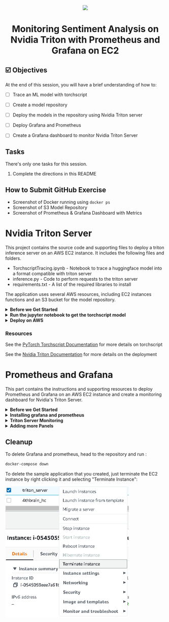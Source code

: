 <p align = "center" draggable=”false” ><img src="https://user-images.githubusercontent.com/37101144/161836199-fdb0219d-0361-4988-bf26-48b0fad160a3.png"
     width="200px"
     height="auto"/>
</p>



# <h1 align="center" id="heading">Monitoring Sentiment Analysis on Nvidia Triton with Prometheus and Grafana on EC2</h1>



## ☑️ Objectives
At the end of this session, you will have a brief understanding of how to:
- [ ] Trace an ML model with torchscript
- [ ] Create a model repository
- [ ] Deploy the models in the repository using Nvidia Triton server
- [ ] Deploy Grafana and Prometheus
- [ ] Create a Grafana dashboard to monitor Nvidia Triton Server



## Tasks
There's only one tasks for this session.
1. Complete the directions in this README


## How to Submit GitHub Exercise

- Screenshot of Docker running using `docker ps`
- Screenshot of S3 Model Repository
- Screenshot of Prometheus & Grafana Dashboard with Metrics

# Nvidia Triton Server

This project contains the source code and supporting files to deploy a triton inference server on an AWS EC2 instance. It includes the following files and folders.

- TorchscriptTracing.ipynb - Notebook to trace a huggingface model into a format compatible with triton server
- inference.py - Code to perform requests to the triton server
- requirements.txt - A list of the required libraries to install

The application uses several AWS resources, including EC2 instances functions and an S3 bucket for the model repository.

<details>
     <summary><b>Before we Get Started</b></summary>    


## I. Dependencies

To complete the assignment you need to feel confortable using ssh to remotely access an AWS EC2 instance. Docker must be installed on the instance.

### I.1 AWS account creation

Follow the next tutorial to create and verify an AWS account

<https://aws.amazon.com/premiumsupport/knowledge-center/create-and-activate-aws-account/>

### I.2 Docker installation

Use the convenience script to install docker on linux. For more

**Note: The teslabot represents the machine we're running on and the $ stands for the console indicator right before any shell commands you type appear. All the dollar sign is signifying is that what comes after is meant to be run on the command line (it is not actually a part of the command).**

```bash
 teslabot$ curl -fsSL <https://get.docker.com> -o get-docker.sh
 teslabot$ DRY_RUN=1 sh ./get-docker.sh
```

Verify that your user can run docker commandas ccan run Docker commands without using sudo.by
running by running the following command:

```bash
 teslabot$ docker ps

 CONTAINER ID        IMAGE               COMMAND             CREATED             STATUS              PORTS               NAMES

```

### I.3 Install the requirements locally to trace the model and run the inference

Install the required libraries using pip

```bash
teslabot$ pip install -r requirements.txt
```

</details>


<details>
     <summary><b>Run the jupyter notebook to get the torchscript model</b></summary>


## II. Use the TorchscriptTracing notebook to create a compatible model

To create a model compatible with Nvidia Triton server, you must run inference once with the jit compiler

![AWS region](/images/jupyter.png)

You should see a model.pt created and you need to create a config.pbtxt that contains the input and output tensor shapes:

```bash
name: "distilbert"
platform: "pytorch_libtorch"
input [
 {
    name: "input__0"
    data_type: TYPE_INT32
    dims: [1, 256]
 }
]
output {
    name: "output__0"
    data_type: TYPE_FP32
    dims: [1, 2]
  }

```

In this case, the input tensors are tokenised sentences 256 words long and the outputs are the logits for the negative/positive classes.

</details>






<details>
     <summary><b>Deploy on AWS</b></summary>

## III. Deploy on AWS

### III.1 Create an S3 model repository and launch an EC2 Instance

1. Make sure that you have an active AWS account

2. Select us-west-1 as the aws region for the remaining steps of the assignment.
  ![AWS region](/images/region_aws.png)

3. Go to [S3 storage](https://s3.console.aws.amazon.com/s3/home?region=us-west-1)
create a new bucket clicking "Create Bucket"

4. Upload the traced model with the following folder structure:
```bash
    models
    └───distilbert
        └───config.pbtxt
        └───1
            └───model.pt
```
![AWS region](/images/upload.png)

5. Go to [EC2 instances](https://us-west-1.console.aws.amazon.com/ec2/v2/home?region=us-west-1#Home:)
launch a new instance clicking "Launch Instance"
![Add User IAM](images/launch.png)

6. SSH into the EC2 instance
```bash
teslabot$ ssh -i triton-key.pem ec2-user@ec2.public.ipv4.address
```

### III.2 Deploying with Nvidia Triton server

Create a env file with aws credentials in the ec2 server:

    AWS_ACCESS_KEY_ID=SOME_ACCESS_KEY
    AWS_SECRET_ACCESS_KEY=SOME_SECRET_ACCESS_KEY
    AWS_DEFAULT_REGION=us-east-1

To run the inference server on GPU:

```bash
teslabot$ docker run --gpus=1 -p8000:8000 -p8001:8001 -p8002:8002 --env-file .envs3 -p8000:8000 -p8001:8001 -p8002:8002 --rm --net=host nvcr.io/nvidia/tritonserver:22.06-py3 tritonserver --model-repository=s3://triton-repository/models/
```

To run the inference server on CPU:

```bash
teslabot$ docker run -p8000:8000 -p8001:8001 -p8002:8002 --env-file .envs3 -p8000:8000 -p8001:8001 -p8002:8002 --rm --net=host nvcr.io/nvidia/tritonserver:22.06-py3 tritonserver --model-repository=s3://triton-repository/models/
```


### III.3 Testing the API endpoint

Modify the inference.py file to the EC2 instance IP:

![Add User IAM](images/url.png)

Run the inference client

```bash
teslabot$ python3 inference.py
```

</details>



### Resources

See the [PyTorch Torchscript Documentation](https://pytorch.org/docs/stable/jit.html) for more details on torchscript

See the [Nvidia Triton Documentation](https://docs.nvidia.com/deeplearning/triton-inference-server/user-guide/index.html) for more details on the deployment
# Prometheus and Grafana

This part contains the instructions  and supporting resources to deploy Prometheus and Grafana on an AWS EC2 instance and create a monitoring dashboard for Nvidia's Triton Server.

<details>
     <summary><b>Before we Get Started</b></summary>    

## 1 Prerequisites

a. EC2 instance

b. ports 9090 and 3000 exposed to the internet

c. Docker

d. docker-compose

e. multiple inference requests executed on triton server

### Docker-compose

Depending on your envirmenemt, docker-compose might be not installed. To install . Please check the installation method for your

- on Amazon EC2 Linux

```bash
sudo curl -L https://github.com/docker/compose/releases/latest/download/docker-compose-$(uname -s)-$(uname -m) -o /usr/local/bin/docker-compose

sudo chmod +x /usr/local/bin/docker-compose

docker-compose version
```

- On any other OS or linux distribution:
[Installation guide
](https://docs.docker.com/compose/install/)

     </details>


<details>
     <summary><b>Installing grafana and prometheus</b></summary>    

## 2. Installing grafana and prometheus

- Clone this repository on your workspace

<https://github.com/Einsteinish/Docker-Compose-Prometheus-and-Grafana>

- Create a .env file inside the repository to set the following variables:

```bash
ADMIN_USER=admin  
ADMIN_PASSWORD=admin
```

Execute the following commands to run the stack

```bash
cd Docker-Compose-Prometheus-and-Grafana
docker-compose up -d

```

- Navigate to http://\<host-ip\>:3000 and login with user admin password admin. You can change the credentials in the compose file or by supplying the ADMIN_USER and ADMIN_PASSWORD environment variables via .env file on compose up.

Grafana is preconfigured with dashboards and Prometheus as the default data source:

Name: Prometheus
Type: Prometheus
Url: <http://prometheus:9090>
Access: proxy

This grafana configuration comes with a docker Docker Host Dashboard

![link text](https://raw.githubusercontent.com/Einsteinish/Docker-Compose-Prometheus-and-Grafana/master/screens/Grafana_Docker_Host.png)\

It shows key metrics for monitoring the resource usage of your server:

- Server uptime, CPU idle percent, number of CPU cores, available memory, swap and storage
- System load average graph, running and blocked by IO processes graph, interrupts graph
- CPU usage graph by mode (guest, idle, iowait, irq, nice, softirq, steal, system, user)
- Memory usage graph by distribution (used, free, buffers, cached)
- IO usage graph (read Bps, read Bps and IO time)
- Network usage graph by device (inbound Bps, Outbound Bps)
- Swap usage and activity graphs

To access the Docker Host Dashboard, click on "f" on your keyboard while being on Grafana, then search for and click on "Docker Host".

For more information on how to navigate Grafana, check this <https://grafana.com/docs/grafana/next/dashboards/use-dashboards/>

</details>


<details>
     <summary><b>Triton Server Monitoring</b></summary>    

## 3. triton server monitoring

### 3.1 exposing metrics

Triton provides Prometheus metrics indicating GPU and request statistics. By default, these metrics are available at http://\<host\>:8002/metrics. The metrics are only available by accessing the endpoint, and are not pushed or published to any remote server. The metric format is plain text so you can view them directly, for example:

```curl <host>:8002/metrics```

### 3.2 Collecting metrics

* Modify the prometheus configuration located in prometheus/prometheus.yml
 to collect triton server metrics .
 A scrape_config section specifies a set of targets and parameters describing how to scrape them. In the general case, one scrape configuration specifies a single job. In advanced configurations, this may change.
Targets may be statically configured via the static_configs parameter or dynamically discovered using one of the supported service-discovery mechanisms.

* Create a new scraping job and use static config with the metrics hosts.

* Reload your docker compose stack to take advantage of the recent changes.
*  Head to prometheus UI and check whether you are pulling data.
* Play around with Triton servers metrics
<https://github.com/triton-inference-server/server/blob/main/docs/user_guide/metrics.md>



### 3.3 Building a dashboard

Head to Grafana's explore page (you can find it on the left sidebar).
Inside the metrics browser, write this query :

```python
sum by (model,version) (rate(nv_inference_request_success[30s]))
```

This will shows the number of successful requests by every passing second.

Change the time window to match the time when you were doing model inferring with triton server, then click on run query. You should be able to see

![metrics](images/query_1.png)

On the top right, click on "Add to dashboard", and then on "Open dashboard". This will create a new dashboard containing a panel that uses the query we definded earlier.


![open_dashboard](images/open_dashboard.png)

Click on Ctrl + S  to save the dashboard.

Congrats ! you just created your first Grafana panel and dashboard

</details>

<details>
     <summary><b>Adding more Panels</b></summary>    

## 4. Adding more panels

### 4.1 Prometheus quering

In order to build new panels, we need a good understaning of querying with prometheus (PromQL)

<https://prometheus.io/docs/prometheus/latest/querying/basics/>

Let's check some examples

<https://prometheus.io/docs/prometheus/latest/querying/examples/>

### 4.2 More panels = more fun

The goal of this part of the assignement is to create new 4 panels:

**a. Cumulative Inference Requests:**
The cumulative number of inference requests succcess and failures by time.

![Cumulative](images/Cumulative.png)

**b. Batch size :**
the ratio of the number of inference requests on the execution numbers by time.

![Batch](images/batch.png)

**c. Queue time by requst:**
the ratio of queue time/request.

![queue](images/queue.png)

**d. Request failure by Second:**
Number of failed requests by second

![requests_fail](images/requests_fail.png)

</details>


## Cleanup

To delete Grafana and prometheus, head to the repository and run :

```bash
docker-compose down
```

To delete the sample application that you created, just terminate the EC2 instance by right clicking it and selecting "Terminate Instance":

![Add User IAM](images/terminate.png)
